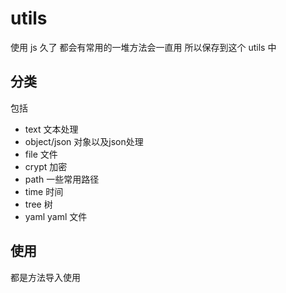 # utils

使用 js 久了 都会有常用的一堆方法会一直用
所以保存到这个 utils 中

## 分类

包括

- text 文本处理
- object/json 对象以及json处理
- file 文件
- crypt 加密
- path 一些常用路径
- time 时间
- tree 树
- yaml yaml 文件

## 使用

都是方法导入使用

```

```
